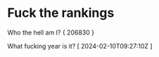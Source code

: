 # Fuck the rankings

Who the hell am I?
{ 206830 }

What fucking year is it?
[ 2024-02-10T09:27:10Z ]
